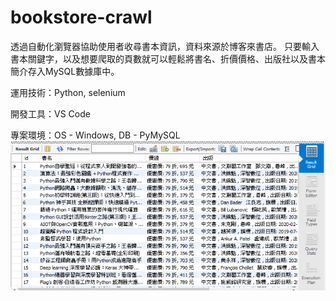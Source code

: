 # bookstore-crawl
透過自動化瀏覽器協助使用者收尋書本資訊，資料來源於博客來書店。
只要輸入書本關鍵字，以及想要爬取的頁數就可以輕鬆將書名、折價價格、出版社以及書本簡介存入MySQL數據庫中。

運用技術：Python, selenium

開發工具：VS Code 

專案環境：OS - Windows, DB - PyMySQL
![](https://github.com/rs9960821/bookstore-crawl/blob/master/Table.PNG?raw=true)
